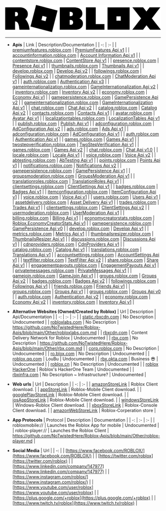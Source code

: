 ![](https://github.com/NoTwistedHere/Roblox-Apis/blob/main/Images/Roblox_Logo.png)

<hr/>

* <b>Apis</b>
    | Link | Description/Documentation |
    | -: | :- |
    | [premiumfeatures.roblox.com](https://premiumfeatures.roblox.com) | [PremiumFeatures Api v1](https://github.com/NoTwistedHere/Roblox-Apis/blob/main/Documentations/premiumfeatures.roblox.com) |
    | [accountinformation.roblox.com](https://accountinformation.roblox.com) | [Account Information Api v1](https://github.com/NoTwistedHere/Roblox-Apis/blob/main/Documentations/accountinformation.roblox.com) |
    | [contentstore.roblox.com](https://contentstore.roblox.com) | [ContentStore Api v1](https://github.com/NoTwistedHere/Roblox-Apis/blob/main/Documentations/contentstore.roblox.com) |
    | [presence.roblox.com](https://presence.roblox.com) | [Presence Api v1](https://github.com/NoTwistedHere/Roblox-Apis/blob/main/Documentations/presence.roblox.com) |
    | [thumbnails.roblox.com](https://thumbnails.roblox.com) | [Thumbnails Api v1](https://github.com/NoTwistedHere/Roblox-Apis/blob/main/Documentations/thumbnails.roblox.com) |
    | [develop.roblox.com](https://develop.roblox.com) | [Develop Api v2](https://github.com/NoTwistedHere/Roblox-Apis/blob/main/Documentations/develop.roblox.com) |
    | [followings.roblox.com](https://followings.roblox.com) | [Followings Api v2](https://github.com/NoTwistedHere/Roblox-Apis/blob/main/Documentations/followings.roblox.com) |
    | [chatmoderation.roblox.com](https://chatmoderation.roblox.com) | [ChatModeration Api v1](https://github.com/NoTwistedHere/Roblox-Apis/blob/main/Documentations/chatmoderation.roblox.com) |
    | [auth.roblox.com](https://auth.roblox.com) | [Authentication Api v3](https://github.com/NoTwistedHere/Roblox-Apis/blob/main/Documentations/auth.roblox.com) |
    | [gameinternationalization.roblox.com](https://gameinternationalization.roblox.com) | [GameInternationalization Api v2](https://github.com/NoTwistedHere/Roblox-Apis/blob/main/Documentations/gameinternationalization.roblox.com) |
    | [inventory.roblox.com](https://inventory.roblox.com) | [Inventory Api v2](https://github.com/NoTwistedHere/Roblox-Apis/blob/main/Documentations/inventory.roblox.com) |
    | [economy.roblox.com](https://economy.roblox.com) | [Economy Api v1](https://github.com/NoTwistedHere/Roblox-Apis/blob/main/Documentations/economy.roblox.com) |
    | [gamepersistence.roblox.com](https://gamepersistence.roblox.com) | [GamePersistence Api v2](https://github.com/NoTwistedHere/Roblox-Apis/blob/main/Documentations/gamepersistence.roblox.com) |
    | [gameinternationalization.roblox.com](https://gameinternationalization.roblox.com) | [GameInternationalization Api v1](https://github.com/NoTwistedHere/Roblox-Apis/blob/main/Documentations/gameinternationalization.roblox.com) |
    | [chat.roblox.com](https://chat.roblox.com) | [Chat Api v2](https://github.com/NoTwistedHere/Roblox-Apis/blob/main/Documentations/chat.roblox.com) |
    | [catalog.roblox.com](https://catalog.roblox.com) | [Catalog Api v2](https://github.com/NoTwistedHere/Roblox-Apis/blob/main/Documentations/catalog.roblox.com) |
    | [contacts.roblox.com](https://contacts.roblox.com) | [Contacts Api v1](https://github.com/NoTwistedHere/Roblox-Apis/blob/main/Documentations/contacts.roblox.com) |
    | [avatar.roblox.com](https://avatar.roblox.com) | [Avatar Api v1](https://github.com/NoTwistedHere/Roblox-Apis/blob/main/Documentations/avatar.roblox.com) |
    | [localizationtables.roblox.com](https://localizationtables.roblox.com) | [LocalizationTables Api v1](https://github.com/NoTwistedHere/Roblox-Apis/blob/main/Documentations/localizationtables.roblox.com) |
    | [publish.roblox.com](https://publish.roblox.com) | [Publish Api v1](https://github.com/NoTwistedHere/Roblox-Apis/blob/main/Documentations/publish.roblox.com) |
    | [adconfiguration.roblox.com](https://adconfiguration.roblox.com) | [AdConfiguration Api v2](https://github.com/NoTwistedHere/Roblox-Apis/blob/main/Documentations/adconfiguration.roblox.com) |
    | [ads.roblox.com](https://ads.roblox.com) | [Ads Api v1](https://github.com/NoTwistedHere/Roblox-Apis/blob/main/Documentations/ads.roblox.com) |
    | [adconfiguration.roblox.com](https://adconfiguration.roblox.com) | [AdConfiguration Api v1](https://github.com/NoTwistedHere/Roblox-Apis/blob/main/Documentations/adconfiguration.roblox.com) |
    | [auth.roblox.com](https://auth.roblox.com) | [Authentication Api v1](https://github.com/NoTwistedHere/Roblox-Apis/blob/main/Documentations/auth.roblox.com) |
    | [games.roblox.com](https://games.roblox.com) | [Games Api v1](https://github.com/NoTwistedHere/Roblox-Apis/blob/main/Documentations/games.roblox.com) |
    | [twostepverification.roblox.com](https://twostepverification.roblox.com) | [TwoStepVerification Api v1](https://github.com/NoTwistedHere/Roblox-Apis/blob/main/Documentations/twostepverification.roblox.com) |
    | [games.roblox.com](https://games.roblox.com) | [Games Api v2](https://github.com/NoTwistedHere/Roblox-Apis/blob/main/Documentations/games.roblox.com) |
    | [chat.roblox.com](https://chat.roblox.com) | [Chat Api v1.0](https://github.com/NoTwistedHere/Roblox-Apis/blob/main/Documentations/chat.roblox.com) |
    | [locale.roblox.com](https://locale.roblox.com) | [Locale Api v1](https://github.com/NoTwistedHere/Roblox-Apis/blob/main/Documentations/locale.roblox.com) |
    | [voice.roblox.com](https://voice.roblox.com) | [Voice Api v2](https://github.com/NoTwistedHere/Roblox-Apis/blob/main/Documentations/voice.roblox.com) |
    | [abtesting.roblox.com](https://abtesting.roblox.com) | [AbTesting Api v1](https://github.com/NoTwistedHere/Roblox-Apis/blob/main/Documentations/abtesting.roblox.com) |
    | [points.roblox.com](https://points.roblox.com) | [Points Api v1](https://github.com/NoTwistedHere/Roblox-Apis/blob/main/Documentations/points.roblox.com) |
    | [notifications.roblox.com](https://notifications.roblox.com) | [Notifications Api v2](https://github.com/NoTwistedHere/Roblox-Apis/blob/main/Documentations/notifications.roblox.com) |
    | [gamepersistence.roblox.com](https://gamepersistence.roblox.com) | [GamePersistence Api v1](https://github.com/NoTwistedHere/Roblox-Apis/blob/main/Documentations/gamepersistence.roblox.com) |
    | [groupsmoderation.roblox.com](https://groupsmoderation.roblox.com) | [GroupsModeration Api v1](https://github.com/NoTwistedHere/Roblox-Apis/blob/main/Documentations/groupsmoderation.roblox.com) |
    | [translationroles.roblox.com](https://translationroles.roblox.com) | [TranslationRoles Api v1](https://github.com/NoTwistedHere/Roblox-Apis/blob/main/Documentations/translationroles.roblox.com) |
    | [clientsettings.roblox.com](https://clientsettings.roblox.com) | [ClientSettings Api v1](https://github.com/NoTwistedHere/Roblox-Apis/blob/main/Documentations/clientsettings.roblox.com) |
    | [badges.roblox.com](https://badges.roblox.com) | [Badges Api v1](https://github.com/NoTwistedHere/Roblox-Apis/blob/main/Documentations/badges.roblox.com) |
    | [itemconfiguration.roblox.com](https://itemconfiguration.roblox.com) | [ItemConfiguration Api v1](https://github.com/NoTwistedHere/Roblox-Apis/blob/main/Documentations/itemconfiguration.roblox.com) |
    | [voice.roblox.com](https://voice.roblox.com) | [Voice Api v1](https://github.com/NoTwistedHere/Roblox-Apis/blob/main/Documentations/voice.roblox.com) |
    | [users.roblox.com](https://users.roblox.com) | [Users Api v1](https://github.com/NoTwistedHere/Roblox-Apis/blob/main/Documentations/users.roblox.com) |
    | [assetdelivery.roblox.com](https://assetdelivery.roblox.com) | [Asset Delivery Api v1](https://github.com/NoTwistedHere/Roblox-Apis/blob/main/Documentations/assetdelivery.roblox.com) |
    | [trades.roblox.com](https://trades.roblox.com) | [Trades Api v1](https://github.com/NoTwistedHere/Roblox-Apis/blob/main/Documentations/trades.roblox.com) |
    | [clientsettings.roblox.com](https://clientsettings.roblox.com) | [ClientSettings Api v2](https://github.com/NoTwistedHere/Roblox-Apis/blob/main/Documentations/clientsettings.roblox.com) |
    | [usermoderation.roblox.com](https://usermoderation.roblox.com) | [UserModeration Api v1](https://github.com/NoTwistedHere/Roblox-Apis/blob/main/Documentations/usermoderation.roblox.com) |
    | [billing.roblox.com](https://billing.roblox.com) | [Billing Api v1](https://github.com/NoTwistedHere/Roblox-Apis/blob/main/Documentations/billing.roblox.com) |
    | [economycreatorstats.roblox.com](https://economycreatorstats.roblox.com) | [Roblox.EconomyCreatorStats.Api v1](https://github.com/NoTwistedHere/Roblox-Apis/blob/main/Documentations/economycreatorstats.roblox.com) |
    | [gamepersistence.roblox.com](https://gamepersistence.roblox.com) | [GamePersistence Api v0](https://github.com/NoTwistedHere/Roblox-Apis/blob/main/Documentations/gamepersistence.roblox.com) |
    | [develop.roblox.com](https://develop.roblox.com) | [Develop Api v1](https://github.com/NoTwistedHere/Roblox-Apis/blob/main/Documentations/develop.roblox.com) |
    | [metrics.roblox.com](https://metrics.roblox.com) | [Metrics Api v1](https://github.com/NoTwistedHere/Roblox-Apis/blob/main/Documentations/metrics.roblox.com) |
    | [thumbnailsresizer.roblox.com](https://thumbnailsresizer.roblox.com) | [ThumbnailsResizer Api v1](https://github.com/NoTwistedHere/Roblox-Apis/blob/main/Documentations/thumbnailsresizer.roblox.com) |
    | [discussions.roblox.com](https://discussions.roblox.com) | [Discussions Api v1](https://github.com/NoTwistedHere/Roblox-Apis/blob/main/Documentations/discussions.roblox.com) |
    | [cdnproviders.roblox.com](https://cdnproviders.roblox.com) | [CdnProviders Api v1](https://github.com/NoTwistedHere/Roblox-Apis/blob/main/Documentations/cdnproviders.roblox.com) |
    | [catalog.roblox.com](https://catalog.roblox.com) | [Catalog Api v1](https://github.com/NoTwistedHere/Roblox-Apis/blob/main/Documentations/catalog.roblox.com) |
    | [translations.roblox.com](https://translations.roblox.com) | [Translations Api v1](https://github.com/NoTwistedHere/Roblox-Apis/blob/main/Documentations/translations.roblox.com) |
    | [accountsettings.roblox.com](https://accountsettings.roblox.com) | [AccountSettings Api v1](https://github.com/NoTwistedHere/Roblox-Apis/blob/main/Documentations/accountsettings.roblox.com) |
    | [textfilter.roblox.com](https://textfilter.roblox.com) | [TextFilter Api v2](https://github.com/NoTwistedHere/Roblox-Apis/blob/main/Documentations/textfilter.roblox.com) |
    | [share.roblox.com](https://share.roblox.com) | [Share Api v1](https://github.com/NoTwistedHere/Roblox-Apis/blob/main/Documentations/share.roblox.com) |
    | [engagementpayouts.roblox.com](https://engagementpayouts.roblox.com) | [EngagementPayouts Api v1](https://github.com/NoTwistedHere/Roblox-Apis/blob/main/Documentations/engagementpayouts.roblox.com) |
    | [privatemessages.roblox.com](https://privatemessages.roblox.com) | [PrivateMessages Api v1](https://github.com/NoTwistedHere/Roblox-Apis/blob/main/Documentations/privatemessages.roblox.com) |
    | [gamejoin.roblox.com](https://gamejoin.roblox.com) | [GameJoin Api v1](https://github.com/NoTwistedHere/Roblox-Apis/blob/main/Documentations/gamejoin.roblox.com) |
    | [groups.roblox.com](https://groups.roblox.com) | [Groups Api v2](https://github.com/NoTwistedHere/Roblox-Apis/blob/main/Documentations/groups.roblox.com) |
    | [badges.roblox.com](https://badges.roblox.com) | [Badges Api v2](https://github.com/NoTwistedHere/Roblox-Apis/blob/main/Documentations/badges.roblox.com) |
    | [followings.roblox.com](https://followings.roblox.com) | [Followings Api v1](https://github.com/NoTwistedHere/Roblox-Apis/blob/main/Documentations/followings.roblox.com) |
    | [friends.roblox.com](https://friends.roblox.com) | [Friends Api v1](https://github.com/NoTwistedHere/Roblox-Apis/blob/main/Documentations/friends.roblox.com) |
    | [groups.roblox.com](https://groups.roblox.com) | [Groups Api v1](https://github.com/NoTwistedHere/Roblox-Apis/blob/main/Documentations/groups.roblox.com) |
    | [groups.roblox.com](https://groups.roblox.com) | [Groups Api v0](https://github.com/NoTwistedHere/Roblox-Apis/blob/main/Documentations/groups.roblox.com) |
    | [auth.roblox.com](https://auth.roblox.com) | [Authentication Api v2](https://github.com/NoTwistedHere/Roblox-Apis/blob/main/Documentations/auth.roblox.com) |
    | [economy.roblox.com](https://economy.roblox.com) | [Economy Api v2](https://github.com/NoTwistedHere/Roblox-Apis/blob/main/Documentations/economy.roblox.com) |
    | [inventory.roblox.com](https://inventory.roblox.com) | [Inventory Api v1](https://github.com/NoTwistedHere/Roblox-Apis/blob/main/Documentations/inventory.roblox.com) |

* <b>Alternative Websites (Owned/Created by Roblox)</b>
    | Url | Description | Api/Documentation |
    | -: | :- | :- |
    | [static.rbxcdn.com](https://static.rbxcdn.com) | No Description | Undocumented |
    | [robloxlabs.com](https://robloxlabs.com) | No Description | https://github.com/NoTwistedHere/Roblox-Apis/blob/main/Other/robloxlabs.com.md |
    | [rbxcdn.com](https://rbxcdn.com/) | Content Delivery Network for Roblox | Undocumented |
    | [rbx.com](https://rbx.com) | No Description | https://github.com/NoTwistedHere/Roblox-Apis/blob/main/Other/rbx.com.md |
    | [corp.roblox.com](https://corp.roblox.com) | No Description | Undocumented |
    | [ro.blox.com](https://ro.blox.com) | No Description | Undocumented |
    | [roblox.qq.com](https://roblox.qq.com) | LouBu | Undocumented |
    | [rbx.okta.com](https://rbx.okta.com/) | Business 😎 | Undocumented |
    | [roblox.cn](https://roblox.cn/) | No Description | Undocumented |
    | [roblox HackerOne](https://hackerone.com/roblox?type=team) | Roblox's HackerOne Team | Undocumented |
    | [rbxinfra.com](https://rbxinfra.com) | No Description ~ Infrastructure? | Undocumented |

* <b>Web urls</b>
    | Url | Description |
    | -: | :- |
    | [amazonStoreLink](https://www.amazon.com/Roblox-Corporation/dp/B00NUF4YOA) | Roblox Client download. |
    | [appStoreLink](https://itunes.apple.com/us/app/roblox-mobile/id431946152) | Roblox-Mobile Client download. |
    | [googlePlayStoreLink](https://play.google.com/store/apps/details?id=com.roblox.client&amp;hl=e) | Roblox-Mobile Client download. |
    | [iosAppStoreLink](https://itunes.apple.com/us/app/roblox-mobile/id431946152) | Roblox-Mobile Client download. |
    | [windowsStoreLink](https://www.microsoft.com/en-us/store/games/roblox/9nblgggzm6wm) | Windows-Roblox Client download. |
    | [xboxStoreLink](https://www.microsoft.com/en-us/p/roblox/bq1tn1t79v9k) | Roblox-Console Client download. |
    | [amazonWebStoreLink](https://www.amazon.com/roblox?&amp;_encoding=UTF8&amp;tag=r05d13-20&amp;linkCode=ur2&amp;linkId=4ba2e1ad82f781c8e8cc98329b1066d0&amp;camp=1789&amp;creative=9325) | Roblox-Corperation store |

* <b>App Protocols</b>
    | Protocol | Description | Documentation |
    | -: | :- | :- |
    | robloxmobile:// | Launches the Roblox App for mobile | Undocumented |
    | roblox-player:// | Launches the Roblox Client | https://github.com/NoTwistedHere/Roblox-Apis/blob/main/Other/roblox-player.md |

* <b>Social Media</b>
    | Url |
    | -: |
    | [https://www.facebook.com/ROBLOX/](https://www.facebook.com/ROBLOX/) |
    | [https://twitter.com/roblox](https://twitter.com/roblox) |
    | [https://www.linkedin.com/company/147977](https://www.linkedin.com/company/147977) |
    | [https://www.instagram.com/roblox/](https://www.instagram.com/roblox/) |
    | [https://www.youtube.com/user/roblox](https://www.youtube.com/user/roblox) |
    | [https://plus.google.com/+roblox](https://plus.google.com/+roblox) |
    | [https://www.twitch.tv/roblox](https://www.twitch.tv/roblox) |
